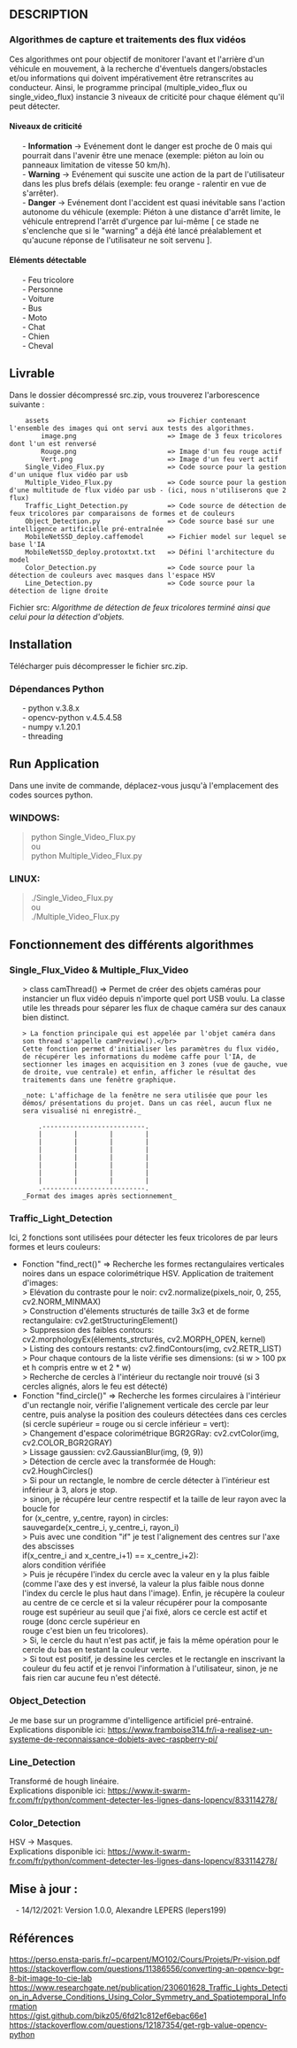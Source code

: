 ## DESCRIPTION
### Algorithmes de capture et traitements des flux vidéos</br>
Ces algorithmes ont pour objectif de monitorer l'avant et l'arrière d'un véhicule en mouvement, à la recherche d'éventuels dangers/obstacles et/ou informations qui doivent impérativement être retranscrites au conducteur. Ainsi, le programme principal (multiple_video_flux ou single_video_flux) instancie 3 niveaux de criticité pour chaque élément qu'il peut détecter.</br>

#### Niveaux de criticité</br>
<ul>
  - <strong>Information</strong> -> Evénement dont le danger est proche de 0 mais qui pourrait dans l'avenir être une menace (exemple: piéton au loin ou panneaux limitation de vitesse 50 km/h).</br>
  - <strong>Warning</strong> -> Evénement qui suscite une action de la part de l'utilisateur dans les plus brefs délais (exemple: feu orange - ralentir en vue de s'arrêter).</br>
  - <strong>Danger</strong> -> Evénement dont l'accident est quasi inévitable sans l'action autonome du véhicule (exemple: Piéton à une distance d'arrêt limite, le véhicule entreprend l'arrêt d'urgence par lui-même [ ce stade ne s'enclenche que si le "warning" a déjà été lancé préalablement et qu'aucune réponse de l'utilisateur ne soit servenu ].</br>
</ul>

#### Eléments détectable</br>
<ul>
  - Feu tricolore</br>
  - Personne</br>
  - Voiture</br>
  - Bus</br>
  - Moto</br>
  - Chat</br>
  - Chien</br>
  - Cheval</br>
</ul>


## Livrable
Dans le dossier décompressé src.zip, vous trouverez l'arborescence suivante :
```
    assets                              => Fichier contenant l'ensemble des images qui ont servi aux tests des algorithmes.
        image.png                       => Image de 3 feux tricolores dont l'un est renversé
        Rouge.png                       => Image d'un feu rouge actif
        Vert.png                        => Image d'un feu vert actif
    Single_Video_Flux.py                => Code source pour la gestion d'un unique flux vidéo par usb
    Multiple_Video_Flux.py              => Code source pour la gestion d'une multitude de flux vidéo par usb - (ici, nous n'utiliserons que 2 flux)
    Traffic_Light_Detection.py          => Code source de détection de feux tricolores par comparaisons de formes et de couleurs
    Object_Detection.py                 => Code source basé sur une intelligence artificielle pré-entraînée
    MobileNetSSD_deploy.caffemodel      => Fichier model sur lequel se base l'IA
    MobileNetSSD_deploy.protoxtxt.txt   => Défini l'architecture du model
    Color_Detection.py                  => Code source pour la détection de couleurs avec masques dans l'espace HSV
    Line_Detection.py                   => Code source pour la détection de ligne droite
``` 
Fichier src: _Algorithme de détection de feux tricolores terminé ainsi que celui pour la détection d'objets._</br>

## Installation
Télécharger puis décompresser le fichier src.zip.</br>
### Dépendances Python</br>
<ul>
  - python v.3.8.x </br>
  - opencv-python v.4.5.4.58 </br>
  - numpy v.1.20.1 </br>
  - threading </br>
</ul>

## Run Application
Dans une invite de commande, déplacez-vous jusqu'à l'emplacement des codes sources python.</br>
### WINDOWS:
  > python Single_Video_Flux.py</br>
ou</br>
  > python Multiple_Video_Flux.py</br>
### LINUX:
 > ./Single_Video_Flux.py</br>
ou</br>
  > ./Multiple_Video_Flux.py</br>

## Fonctionnement des différents algorithmes 
### Single_Flux_Video & Multiple_Flux_Video</br>
<ul>
> class camThread() => Permet de créer des objets caméras pour instancier un flux vidéo depuis n'importe quel port USB voulu. La classe utile les threads pour séparer les flux de chaque caméra sur des canaux bien distinct.</br>

    > La fonction principale qui est appelée par l'objet caméra dans son thread s'appelle camPreview().</br>
    Cette fonction permet d'initialiser les paramètres du flux vidéo, de récupérer les informations du modème caffe pour l'IA, de sectionner les images en acquisition en 3 zones (vue de gauche, vue de droite, vue centrale) et enfin, afficher le résultat des traitements dans une fenêtre graphique.
    
    _note: L'affichage de la fenêtre ne sera utilisée que pour les démos/ présentations du projet. Dans un cas réel, aucun flux ne sera visualisé ni enregistré._
    
        .--------------------------.
        |        |        |        |                     
        |        |        |        |
        |        |        |        |
        |        |        |        |
        |        |        |        |
        |        |        |        |
        |        |        |        |
        .--------------------------.
    _Format des images après sectionnement_
</ul>

### Traffic_Light_Detection</br>
Ici, 2 fonctions sont utilisées pour détecter les feux tricolores de par leurs formes et leurs couleurs:</br>
  - Fonction "find_rect()" => Recherche les formes rectangulaires verticales noires dans un espace colorimétrique HSV. Application de traitement d'images:</br>
          > Elévation du contraste pour le noir: cv2.normalize(pixels_noir, 0, 255, cv2.NORM_MINMAX)</br>
          > Construction d'élements structurés de taille 3x3 et de forme rectangulaire: cv2.getStructuringElement()</br>
          > Suppression des faibles contours: cv2.morphologyEx(élements_strcturés, cv2.MORPH_OPEN, kernel)</br>
          > Listing des contours restants: cv2.findContours(img, cv2.RETR_LIST)</br>
          > Pour chaque contours de la liste vérifie ses dimensions: (si w > 100 px et h compris entre w et 2 * w)</br>
          > Recherche de cercles à l'intérieur du rectangle noir trouvé (si 3 cercles alignés, alors le feu est détecté)</br>
  - Fonction "find_circle()" => Recherche les formes circulaires à l'intérieur d'un rectangle noir, vérifie l'alignement verticale des cercle par leur centre, puis analyse la position des couleurs détectées dans ces cercles (si cercle supérieur = rouge ou si cercle inférieur = vert):</br>
          > Changement d'espace colorimétrique BGR2GRay: cv2.cvtColor(img, cv2.COLOR_BGR2GRAY)</br>
          > Lissage gaussien: cv2.GaussianBlur(img, (9, 9))</br>
          > Détection de cercle avec la transformée de Hough: cv2.HoughCircles()</br>
          > Si pour un rectangle, le nombre de cercle détecter à l'intérieur est inférieur à 3, alors je stop.</br>
          > sinon, je récupére leur centre respectif et la taille de leur rayon avec la boucle for</br>
          for (x_centre, y_centre, rayon) in circles:</br>
              sauvegarde(x_centre_i, y_centre_i, rayon_i)</br>
          > Puis avec une condition "if" je test l'alignement des centres sur l'axe des abscisses</br>
          if(x_centre_i and x_centre_i+1) == x_centre_i+2):</br>
              alors condition vérifiée</br>
          > Puis je récupére l'index du cercle avec la valeur en y la plus faible (comme l'axe des y est inversé, la valeur la plus faible nous donne l'index du cercle le plus haut dans l'image). Enfin, je récupère la couleur au centre de ce cercle et si la valeur récupérer pour la composante rouge est supérieur au seuil que j'ai fixé, alors ce cercle est actif et rouge (donc cercle supérieur en</br> rouge c'est bien un feu tricolores).</br>
          > Si, le cercle du haut n'est pas actif, je fais la même opération pour le cercle du bas en testant la couleur verte.</br>
          > Si tout est positif, je dessine les cercles et le rectangle en inscrivant la couleur du feu actif et je renvoi l'information à l'utilisateur, sinon, je ne fais rien car aucune feu n'est détecté.</br>

### Object_Detection</br>
Je me base sur un programme d'intelligence artificiel pré-entrainé.</br>
Explications disponible ici: https://www.framboise314.fr/i-a-realisez-un-systeme-de-reconnaissance-dobjets-avec-raspberry-pi/ 

### Line_Detection</br>
Transformé de hough linéaire.</br>
Explications disponible ici: https://www.it-swarm-fr.com/fr/python/comment-detecter-les-lignes-dans-lopencv/833114278/

### Color_Detection</br>
HSV -> Masques. </br>
Explications disponible ici: https://www.it-swarm-fr.com/fr/python/comment-detecter-les-lignes-dans-lopencv/833114278/

## Mise à jour :
&nbsp;&nbsp;&nbsp;- 14/12/2021: Version 1.0.0, Alexandre LEPERS (lepers199)

## Références
https://perso.ensta-paris.fr/~pcarpent/MO102/Cours/Projets/Pr-vision.pdf</br>
https://stackoverflow.com/questions/11386556/converting-an-opencv-bgr-8-bit-image-to-cie-lab</br> https://www.researchgate.net/publication/230601628_Traffic_Lights_Detection_in_Adverse_Conditions_Using_Color_Symmetry_and_Spatiotemporal_Information</br>
https://gist.github.com/bikz05/6fd21c812ef6ebac66e1</br>
https://stackoverflow.com/questions/12187354/get-rgb-value-opencv-python</br>
